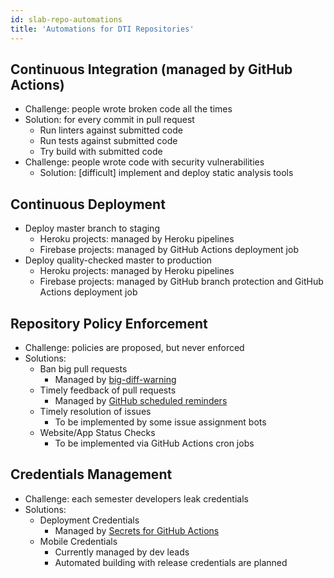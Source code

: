 ```yaml
---
id: slab-repo-automations
title: 'Automations for DTI Repositories'
---
```


## Continuous Integration (managed by GitHub Actions)

- Challenge: people wrote broken code all the times
- Solution: for every commit in pull request
  - Run linters against submitted code
  - Run tests against submitted code
  - Try build with submitted code
- Challenge: people wrote code with security vulnerabilities
  - Solution: [difficult] implement and deploy static analysis tools

## Continuous Deployment

- Deploy master branch to staging
  - Heroku projects: managed by Heroku pipelines
  - Firebase projects: managed by GitHub Actions deployment job
- Deploy quality-checked master to production
  - Heroku projects: managed by Heroku pipelines
  - Firebase projects: managed by GitHub branch protection and GitHub Actions deployment job

## Repository Policy Enforcement

- Challenge: policies are proposed, but never enforced
- Solutions:
  - Ban big pull requests
    - Managed by [big-diff-warning](https://github.com/cornell-dti/big-diff-warning)
  - Timely feedback of pull requests
    - Managed by [GitHub scheduled reminders](https://help.github.com/en/github/setting-up-and-managing-organizations-and-teams/managing-scheduled-reminders-for-pull-requests)
  - Timely resolution of issues
    - To be implemented by some issue assignment bots
  - Website/App Status Checks
    - To be implemented via GitHub Actions cron jobs

## Credentials Management

- Challenge: each semester developers leak credentials
- Solutions:
  - Deployment Credentials
    - Managed by [Secrets for GitHub Actions](https://help.github.com/en/actions/automating-your-workflow-with-github-actions/creating-and-using-encrypted-secrets)
  - Mobile Credentials
    - Currently managed by dev leads
    - Automated building with release credentials are planned
